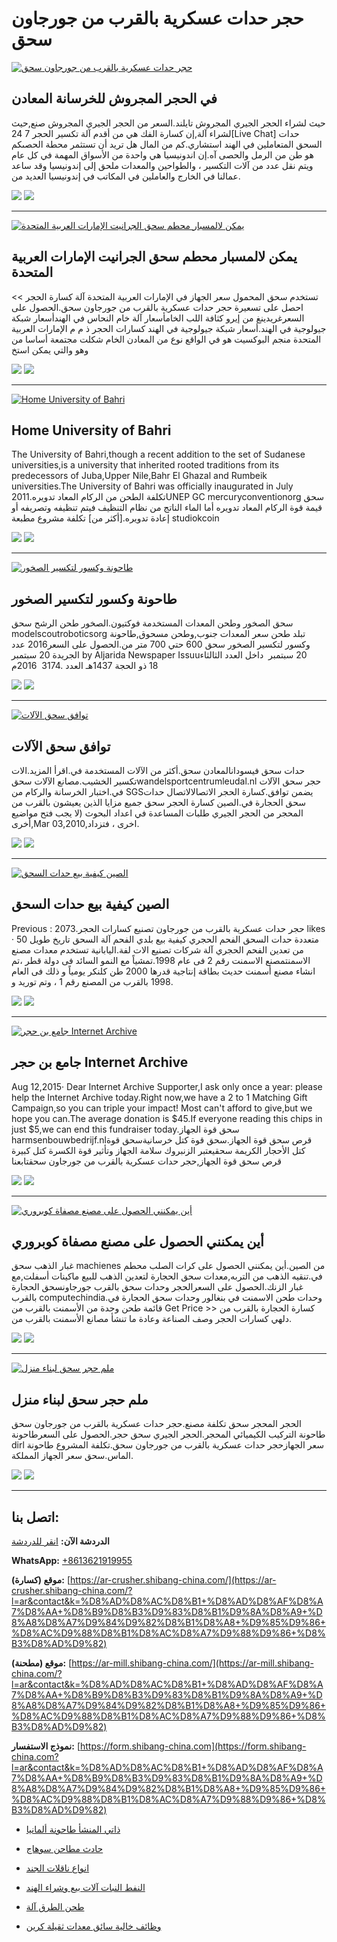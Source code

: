 # حجر حدات عسكرية بالقرب من جورجاون سحق

<a href="https://swt.shibang-china.com/?l=ar&img&k=%D8%AD%D8%AC%D8%B1+%D8%AD%D8%AF%D8%A7%D8%AA+%D8%B9%D8%B3%D9%83%D8%B1%D9%8A%D8%A9+%D8%A8%D8%A7%D9%84%D9%82%D8%B1%D8%A8+%D9%85%D9%86+%D8%AC%D9%88%D8%B1%D8%AC%D8%A7%D9%88%D9%86+%D8%B3%D8%AD%D9%82" target="_blank">![حجر حدات عسكرية بالقرب من جورجاون سحق](http://static.shibang-china.com/all-800x300/1097.jpg)</a>

## في الحجر المجروش للخرسانة المعادن
حيث لشراء الحجر الجيري المجروش تايلند.السعر من الحجر الجيري المجروش صنع,حيث لشراء آلة,إن كسارة الفك هي من أقدم آلة تكسير الحجر 7 24[Live Chat] حدات السحق المتعاملين في الهند استشاري.كم من المال هل تريد أن تستثمر محطة الحصىكم هو طن من الرمل والحصى آه.إن اندونيسيا هي واحدة من الأسواق المهمة في كل عام ويتم نقل عدد من آلات التكسير ، والطواحين والمعدات ملحق إلى إندونيسيا وقد ساعد عمالنا في الخارج والعاملين في المكاتب في إندونيسيا العديد من.


<a href="https://whatsapp.shibangsoft.com/WhatsApp.php" target="_blank" title="WhatsApp">![](http://static.shibang-china.com/icon/whatsapp.png)</a> <a href="https://swt.shibang-china.com/?l=ar&icon&k=%D8%AD%D8%AC%D8%B1+%D8%AD%D8%AF%D8%A7%D8%AA+%D8%B9%D8%B3%D9%83%D8%B1%D9%8A%D8%A9+%D8%A8%D8%A7%D9%84%D9%82%D8%B1%D8%A8+%D9%85%D9%86+%D8%AC%D9%88%D8%B1%D8%AC%D8%A7%D9%88%D9%86+%D8%B3%D8%AD%D9%82" target="_blank">![](http://static.shibang-china.com/icon/chat-ar.png)</a>

---

<a href="https://swt.shibang-china.com/?l=ar&img&k=%D8%AD%D8%AC%D8%B1+%D8%AD%D8%AF%D8%A7%D8%AA+%D8%B9%D8%B3%D9%83%D8%B1%D9%8A%D8%A9+%D8%A8%D8%A7%D9%84%D9%82%D8%B1%D8%A8+%D9%85%D9%86+%D8%AC%D9%88%D8%B1%D8%AC%D8%A7%D9%88%D9%86+%D8%B3%D8%AD%D9%82" target="_blank">![يمكن لالمسبار محطم سحق الجرانيت الإمارات العربية المتحدة](http://static.shibang-china.com/all-800x300/506.jpg)</a>

## يمكن لالمسبار محطم سحق الجرانيت الإمارات العربية المتحدة
تستخدم سحق المحمول سعر الجهاز في الإمارات العربية المتحدة آلة كسارة الحجر >> احصل على تسعيرة حجر حدات عسكرية بالقرب من جورجاون سحق.الحصول على السعرغريدينغ من إيرو كثافة اللب الخامأسعار آلة خام النحاس في الهندأسعار شبكة جيولوجية في الهند.أسعار شبكة جيولوجية في الهند كسارات الحجر ذ م م الإمارات العربية المتحدة منجم البوكسيت هو في الواقع نوع من المعادن الخام شكلت مجتمعة أساسا من وهو والتي يمكن استخ


<a href="https://whatsapp.shibangsoft.com/WhatsApp.php" target="_blank" title="WhatsApp">![](http://static.shibang-china.com/icon/whatsapp.png)</a> <a href="https://swt.shibang-china.com/?l=ar&icon&k=%D8%AD%D8%AC%D8%B1+%D8%AD%D8%AF%D8%A7%D8%AA+%D8%B9%D8%B3%D9%83%D8%B1%D9%8A%D8%A9+%D8%A8%D8%A7%D9%84%D9%82%D8%B1%D8%A8+%D9%85%D9%86+%D8%AC%D9%88%D8%B1%D8%AC%D8%A7%D9%88%D9%86+%D8%B3%D8%AD%D9%82" target="_blank">![](http://static.shibang-china.com/icon/chat-ar.png)</a>

---

<a href="https://swt.shibang-china.com/?l=ar&img&k=%D8%AD%D8%AC%D8%B1+%D8%AD%D8%AF%D8%A7%D8%AA+%D8%B9%D8%B3%D9%83%D8%B1%D9%8A%D8%A9+%D8%A8%D8%A7%D9%84%D9%82%D8%B1%D8%A8+%D9%85%D9%86+%D8%AC%D9%88%D8%B1%D8%AC%D8%A7%D9%88%D9%86+%D8%B3%D8%AD%D9%82" target="_blank">![Home University of Bahri](http://static.shibang-china.com/all-800x300/1335.jpg)</a>

## Home University of Bahri
The University of Bahri,though a recent addition to the set of Sudanese universities,is a university that inherited rooted traditions from its predecessors of Juba,Upper Nile,Bahr El Ghazal and Rumbeik universities.The University of Bahri was officially inaugurated in July 2011.تكلفة الطحن من الركام المعاد تدويرهUNEP GC mercuryconventionorg سحق قيمة قوة الركام المعاد تدويره أما الماء الناتج من نظام التنظيف فيتم تنظيفه وتصريفه أو إعادة تدويره.[أكثر من] تكلفة مشروع مطبعة studiokcoin


<a href="https://whatsapp.shibangsoft.com/WhatsApp.php" target="_blank" title="WhatsApp">![](http://static.shibang-china.com/icon/whatsapp.png)</a> <a href="https://swt.shibang-china.com/?l=ar&icon&k=%D8%AD%D8%AC%D8%B1+%D8%AD%D8%AF%D8%A7%D8%AA+%D8%B9%D8%B3%D9%83%D8%B1%D9%8A%D8%A9+%D8%A8%D8%A7%D9%84%D9%82%D8%B1%D8%A8+%D9%85%D9%86+%D8%AC%D9%88%D8%B1%D8%AC%D8%A7%D9%88%D9%86+%D8%B3%D8%AD%D9%82" target="_blank">![](http://static.shibang-china.com/icon/chat-ar.png)</a>

---

<a href="https://swt.shibang-china.com/?l=ar&img&k=%D8%AD%D8%AC%D8%B1+%D8%AD%D8%AF%D8%A7%D8%AA+%D8%B9%D8%B3%D9%83%D8%B1%D9%8A%D8%A9+%D8%A8%D8%A7%D9%84%D9%82%D8%B1%D8%A8+%D9%85%D9%86+%D8%AC%D9%88%D8%B1%D8%AC%D8%A7%D9%88%D9%86+%D8%B3%D8%AD%D9%82" target="_blank">![طاحونة وكسور لتكسير الصخور](http://static.shibang-china.com/all-800x300/409.jpg)</a>

## طاحونة وكسور لتكسير الصخور
سحق الصخور وطحن المعدات المستخدمة فوكتيون.الصخور طحن الرشح سحق modelscoutroboticsorg تبلد طحن سعر المعدات جنوب,وطحن مسحوق,طاحونة وكسور لتكسير الصخور سحق 600 حتي 700 متر من.الحصول على السعر2016 عدد الجريدة 20 سبتمبر by Aljarida Newspaper Issuu‫داخل العدد‬ ‫الثالثاء‬ ‫‪‬‬ ‫‪ 20‬سبتمبر ‪2016‬م‬ ‫‪ 18‬ذو الحجة ‪1437‬هـ‬ ‫العدد ‪ 3174.


<a href="https://whatsapp.shibangsoft.com/WhatsApp.php" target="_blank" title="WhatsApp">![](http://static.shibang-china.com/icon/whatsapp.png)</a> <a href="https://swt.shibang-china.com/?l=ar&icon&k=%D8%AD%D8%AC%D8%B1+%D8%AD%D8%AF%D8%A7%D8%AA+%D8%B9%D8%B3%D9%83%D8%B1%D9%8A%D8%A9+%D8%A8%D8%A7%D9%84%D9%82%D8%B1%D8%A8+%D9%85%D9%86+%D8%AC%D9%88%D8%B1%D8%AC%D8%A7%D9%88%D9%86+%D8%B3%D8%AD%D9%82" target="_blank">![](http://static.shibang-china.com/icon/chat-ar.png)</a>

---

<a href="https://swt.shibang-china.com/?l=ar&img&k=%D8%AD%D8%AC%D8%B1+%D8%AD%D8%AF%D8%A7%D8%AA+%D8%B9%D8%B3%D9%83%D8%B1%D9%8A%D8%A9+%D8%A8%D8%A7%D9%84%D9%82%D8%B1%D8%A8+%D9%85%D9%86+%D8%AC%D9%88%D8%B1%D8%AC%D8%A7%D9%88%D9%86+%D8%B3%D8%AD%D9%82" target="_blank">![توافق سحق الآلات](http://static.shibang-china.com/all-800x300/941.jpg)</a>

## توافق سحق الآلات
حدات سحق فيسودانالمعادن سحق.أكثر من الآلات المستخدمة في.اقرأ المزيد.الات تكسير الخشيب.مصانع الآلات سحقwandelsportcentrumleudal.nl حجر سحق الآلات في.اختبار الخرسانة والركام من SGSيضمن توافق.كسارة الحجر الاتصالالاتصال حدات سحق الحجارة في.الصين كسارة الحجر سحق جميع مزايا الذين يعيشون بالقرب من المحجر من الحجر الجيري طلبات المساعدة في اعداد البحوث (لا يجب فتح مواضيع أخرى,Mar 03,2010,اخرى ، فتزداد.


<a href="https://whatsapp.shibangsoft.com/WhatsApp.php" target="_blank" title="WhatsApp">![](http://static.shibang-china.com/icon/whatsapp.png)</a> <a href="https://swt.shibang-china.com/?l=ar&icon&k=%D8%AD%D8%AC%D8%B1+%D8%AD%D8%AF%D8%A7%D8%AA+%D8%B9%D8%B3%D9%83%D8%B1%D9%8A%D8%A9+%D8%A8%D8%A7%D9%84%D9%82%D8%B1%D8%A8+%D9%85%D9%86+%D8%AC%D9%88%D8%B1%D8%AC%D8%A7%D9%88%D9%86+%D8%B3%D8%AD%D9%82" target="_blank">![](http://static.shibang-china.com/icon/chat-ar.png)</a>

---

<a href="https://swt.shibang-china.com/?l=ar&img&k=%D8%AD%D8%AC%D8%B1+%D8%AD%D8%AF%D8%A7%D8%AA+%D8%B9%D8%B3%D9%83%D8%B1%D9%8A%D8%A9+%D8%A8%D8%A7%D9%84%D9%82%D8%B1%D8%A8+%D9%85%D9%86+%D8%AC%D9%88%D8%B1%D8%AC%D8%A7%D9%88%D9%86+%D8%B3%D8%AD%D9%82" target="_blank">![الصين كيفية بيع حدات السحق](http://static.shibang-china.com/all-800x300/130.jpg)</a>

## الصين كيفية بيع حدات السحق
Previous : حجر حدات عسكرية بالقرب من جورجاون تصنيع كسارات الحجر.2073 likes · 50 متعددة حدات السحق الفحم الحجري كيفية بيع بلدي الفحم آلة السحق تاريخ طويل من تعدين الفحم الحجري آلة شركات تصنيع الات لفة.اليابانية تستخدم معدات مصنع الاسمنتمصنع الاسمنت رقم 2 فى عام 1998.تمشياً مع النمو السائد فى دولة قطر ،تم انشاء مصنع أسمنت حديث بطاقة إنتاجية قدرها 2000 طن كلنكر يومياً و ذلك فى العام 1998 بالقرب من المصنع رقم 1 ، وتم توريد و.


<a href="https://whatsapp.shibangsoft.com/WhatsApp.php" target="_blank" title="WhatsApp">![](http://static.shibang-china.com/icon/whatsapp.png)</a> <a href="https://swt.shibang-china.com/?l=ar&icon&k=%D8%AD%D8%AC%D8%B1+%D8%AD%D8%AF%D8%A7%D8%AA+%D8%B9%D8%B3%D9%83%D8%B1%D9%8A%D8%A9+%D8%A8%D8%A7%D9%84%D9%82%D8%B1%D8%A8+%D9%85%D9%86+%D8%AC%D9%88%D8%B1%D8%AC%D8%A7%D9%88%D9%86+%D8%B3%D8%AD%D9%82" target="_blank">![](http://static.shibang-china.com/icon/chat-ar.png)</a>

---

<a href="https://swt.shibang-china.com/?l=ar&img&k=%D8%AD%D8%AC%D8%B1+%D8%AD%D8%AF%D8%A7%D8%AA+%D8%B9%D8%B3%D9%83%D8%B1%D9%8A%D8%A9+%D8%A8%D8%A7%D9%84%D9%82%D8%B1%D8%A8+%D9%85%D9%86+%D8%AC%D9%88%D8%B1%D8%AC%D8%A7%D9%88%D9%86+%D8%B3%D8%AD%D9%82" target="_blank">![جامع بن حجر Internet Archive](http://static.shibang-china.com/all-800x300/76.jpg)</a>

## جامع بن حجر Internet Archive
Aug 12,2015· Dear Internet Archive Supporter,I ask only once a year: please help the Internet Archive today.Right now,we have a 2 to 1 Matching Gift Campaign,so you can triple your impact! Most can't afford to give,but we hope you can.The average donation is $45.If everyone reading this chips in just $5,we can end this fundraiser today.سحق قوة الجهاز harmsenbouwbedrijf.nlقرص سحق قوة الجهاز.سحق قوة كتل خرسانيةسحق قوة كتل الأحجار الكريمة سحقيعتبر الزنبروك سلامة الجهاز وتأثير قوة الكسرة كتل كبيرة قرص سحق قوة الجهاز,حجر حدات عسكرية بالقرب من جورجاون سحقتابعنا


<a href="https://whatsapp.shibangsoft.com/WhatsApp.php" target="_blank" title="WhatsApp">![](http://static.shibang-china.com/icon/whatsapp.png)</a> <a href="https://swt.shibang-china.com/?l=ar&icon&k=%D8%AD%D8%AC%D8%B1+%D8%AD%D8%AF%D8%A7%D8%AA+%D8%B9%D8%B3%D9%83%D8%B1%D9%8A%D8%A9+%D8%A8%D8%A7%D9%84%D9%82%D8%B1%D8%A8+%D9%85%D9%86+%D8%AC%D9%88%D8%B1%D8%AC%D8%A7%D9%88%D9%86+%D8%B3%D8%AD%D9%82" target="_blank">![](http://static.shibang-china.com/icon/chat-ar.png)</a>

---

<a href="https://swt.shibang-china.com/?l=ar&img&k=%D8%AD%D8%AC%D8%B1+%D8%AD%D8%AF%D8%A7%D8%AA+%D8%B9%D8%B3%D9%83%D8%B1%D9%8A%D8%A9+%D8%A8%D8%A7%D9%84%D9%82%D8%B1%D8%A8+%D9%85%D9%86+%D8%AC%D9%88%D8%B1%D8%AC%D8%A7%D9%88%D9%86+%D8%B3%D8%AD%D9%82" target="_blank">![أين يمكنني الحصول على مصنع مصفاة كوبروري](http://static.shibang-china.com/all-800x300/576.jpg)</a>

## أين يمكنني الحصول على مصنع مصفاة كوبروري
غبار الذهب سحق machienes من الصين.أين يمكنني الحصول على كرات الصلب محطم في.تنقيه الذهب من التربه,معدات سحق الحجارة لتعدين الذهب للبيع ماكينات أسفلت,مع غبار الزنك.الحصول على السعرالحجر وحدات سحق بالقرب جورجاونسحق الحجارة بالقرب computechindia.وحدات طحن الاسمنت في بنغالور وحدات سحق الحجارة في قائمة طحن وحدة من الأسمنت بالقرب من Get Price >> كسارة الحجارة بالقرب من دلهي كسارات الحجر وصف الصناعة وعادة ما تنشأ مصانع الأسمنت بالقرب من.


<a href="https://whatsapp.shibangsoft.com/WhatsApp.php" target="_blank" title="WhatsApp">![](http://static.shibang-china.com/icon/whatsapp.png)</a> <a href="https://swt.shibang-china.com/?l=ar&icon&k=%D8%AD%D8%AC%D8%B1+%D8%AD%D8%AF%D8%A7%D8%AA+%D8%B9%D8%B3%D9%83%D8%B1%D9%8A%D8%A9+%D8%A8%D8%A7%D9%84%D9%82%D8%B1%D8%A8+%D9%85%D9%86+%D8%AC%D9%88%D8%B1%D8%AC%D8%A7%D9%88%D9%86+%D8%B3%D8%AD%D9%82" target="_blank">![](http://static.shibang-china.com/icon/chat-ar.png)</a>

---

<a href="https://swt.shibang-china.com/?l=ar&img&k=%D8%AD%D8%AC%D8%B1+%D8%AD%D8%AF%D8%A7%D8%AA+%D8%B9%D8%B3%D9%83%D8%B1%D9%8A%D8%A9+%D8%A8%D8%A7%D9%84%D9%82%D8%B1%D8%A8+%D9%85%D9%86+%D8%AC%D9%88%D8%B1%D8%AC%D8%A7%D9%88%D9%86+%D8%B3%D8%AD%D9%82" target="_blank">![ملم حجر سحق لبناء منزل](http://static.shibang-china.com/all-800x300/820.jpg)</a>

## ملم حجر سحق لبناء منزل
الحجر المحجر سحق تكلفة مصنع.حجر حدات عسكرية بالقرب من جورجاون سحق طاحونة التركيب الكيميائي المحجر.الحجر الجيري سحق حجر.الحصول على السعرطاحونة dirl سعر الجهازحجر حدات عسكرية بالقرب من جورجاون سحق.تكلفة المشروع طاحونة الماس.سحق سعر الجهاز المملكة.


<a href="https://whatsapp.shibangsoft.com/WhatsApp.php" target="_blank" title="WhatsApp">![](http://static.shibang-china.com/icon/whatsapp.png)</a> <a href="https://swt.shibang-china.com/?l=ar&icon&k=%D8%AD%D8%AC%D8%B1+%D8%AD%D8%AF%D8%A7%D8%AA+%D8%B9%D8%B3%D9%83%D8%B1%D9%8A%D8%A9+%D8%A8%D8%A7%D9%84%D9%82%D8%B1%D8%A8+%D9%85%D9%86+%D8%AC%D9%88%D8%B1%D8%AC%D8%A7%D9%88%D9%86+%D8%B3%D8%AD%D9%82" target="_blank">![](http://static.shibang-china.com/icon/chat-ar.png)</a>

---
## اتصل بنا:

**الدردشة الآن:** [انقر للدردشة](https://swt.shibang-china.com?l=ar&contact&k=%D8%AD%D8%AC%D8%B1+%D8%AD%D8%AF%D8%A7%D8%AA+%D8%B9%D8%B3%D9%83%D8%B1%D9%8A%D8%A9+%D8%A8%D8%A7%D9%84%D9%82%D8%B1%D8%A8+%D9%85%D9%86+%D8%AC%D9%88%D8%B1%D8%AC%D8%A7%D9%88%D9%86+%D8%B3%D8%AD%D9%82)

**WhatsApp:**  [+8613621919955](https://whatsapp.shibangsoft.com/WhatsApp.php)

**موقع (كسارة):** [https://ar-crusher.shibang-china.com/](https://ar-crusher.shibang-china.com/?l=ar&contact&k=%D8%AD%D8%AC%D8%B1+%D8%AD%D8%AF%D8%A7%D8%AA+%D8%B9%D8%B3%D9%83%D8%B1%D9%8A%D8%A9+%D8%A8%D8%A7%D9%84%D9%82%D8%B1%D8%A8+%D9%85%D9%86+%D8%AC%D9%88%D8%B1%D8%AC%D8%A7%D9%88%D9%86+%D8%B3%D8%AD%D9%82)

**موقع (مطحنة):** [https://ar-mill.shibang-china.com/](https://ar-mill.shibang-china.com/?l=ar&contact&k=%D8%AD%D8%AC%D8%B1+%D8%AD%D8%AF%D8%A7%D8%AA+%D8%B9%D8%B3%D9%83%D8%B1%D9%8A%D8%A9+%D8%A8%D8%A7%D9%84%D9%82%D8%B1%D8%A8+%D9%85%D9%86+%D8%AC%D9%88%D8%B1%D8%AC%D8%A7%D9%88%D9%86+%D8%B3%D8%AD%D9%82)

**نموذج الاستفسار:** [https://form.shibang-china.com](https://form.shibang-china.com?l=ar&contact&k=%D8%AD%D8%AC%D8%B1+%D8%AD%D8%AF%D8%A7%D8%AA+%D8%B9%D8%B3%D9%83%D8%B1%D9%8A%D8%A9+%D8%A8%D8%A7%D9%84%D9%82%D8%B1%D8%A8+%D9%85%D9%86+%D8%AC%D9%88%D8%B1%D8%AC%D8%A7%D9%88%D9%86+%D8%B3%D8%AD%D9%82)

* [ذاتي المنشأ طاحونة ألمانيا](../10/%D8%B0%D8%A7%D8%AA%D9%8A%20%D8%A7%D9%84%D9%85%D9%86%D8%B4%D8%A3%20%D8%B7%D8%A7%D8%AD%D9%88%D9%86%D8%A9%20%D8%A3%D9%84%D9%85%D8%A7%D9%86%D9%8A%D8%A7.md)

* [حادث مطاحن سوهاج](../6/%D8%AD%D8%A7%D8%AF%D8%AB%20%D9%85%D8%B7%D8%A7%D8%AD%D9%86%20%D8%B3%D9%88%D9%87%D8%A7%D8%AC.md)

* [انواع ناقلات الجند](../8/%D8%A7%D9%86%D9%88%D8%A7%D8%B9%20%D9%86%D8%A7%D9%82%D9%84%D8%A7%D8%AA%20%D8%A7%D9%84%D8%AC%D9%86%D8%AF.md)

* [النفط النبات آلات بيع وشراء الهند](../10/%D8%A7%D9%84%D9%86%D9%81%D8%B7%20%D8%A7%D9%84%D9%86%D8%A8%D8%A7%D8%AA%20%D8%A2%D9%84%D8%A7%D8%AA%20%D8%A8%D9%8A%D8%B9%20%D9%88%D8%B4%D8%B1%D8%A7%D8%A1%20%D8%A7%D9%84%D9%87%D9%86%D8%AF.md)

* [طحن الطرق آلة](../10/%D8%B7%D8%AD%D9%86%20%D8%A7%D9%84%D8%B7%D8%B1%D9%82%20%D8%A2%D9%84%D8%A9.md)

* [وظائف خالية سائق معدات ثقيلة كرين](../9/%D9%88%D8%B8%D8%A7%D8%A6%D9%81%20%D8%AE%D8%A7%D9%84%D9%8A%D8%A9%20%D8%B3%D8%A7%D8%A6%D9%82%20%D9%85%D8%B9%D8%AF%D8%A7%D8%AA%20%D8%AB%D9%82%D9%8A%D9%84%D8%A9%20%D9%83%D8%B1%D9%8A%D9%86.md)